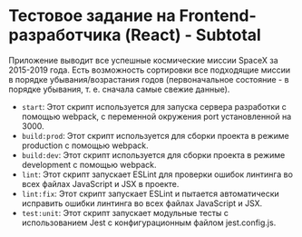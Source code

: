 # Тестовое задание на Frontend-разработчика (React) - Subtotal

Приложение выводит все успешные космические миссии SpaceX за 2015-2019 года. Есть  возможность сортировки все подходящие миссии в порядке убывания/возрастания годов (первоначальное состояние - в порядке убывания, т. е. сначала самые свежие данные).

- `start`: Этот скрипт используется для запуска сервера разработки с помощью webpack, с переменной окружения port установленной на 3000.
- `build:prod`: Этот скрипт используется для сборки проекта в режиме production с помощью webpack.
- `build:dev`: Этот скрипт используется для сборки проекта в режиме development с помощью webpack.
- `lint`: Этот скрипт запускает ESLint для проверки ошибок линтинга во всех файлах JavaScript и JSX в проекте.
- `lint:fix`: Этот скрипт запускает ESLint и пытается автоматически исправить ошибки линтинга во всех файлах JavaScript и JSX.
- `test:unit`: Этот скрипт запускает модульные тесты с использованием Jest с конфигурационным файлом jest.config.js.